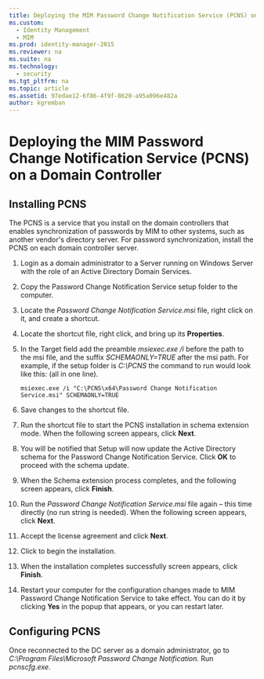 ```yaml
---
title: Deploying the MIM Password Change Notification Service (PCNS) on a Domain Controller | Microsoft Identity Manager
ms.custom:
  - Identity Management
  - MIM
ms.prod: identity-manager-2015
ms.reviewer: na
ms.suite: na
ms.technology:
  - security
ms.tgt_pltfrm: na
ms.topic: article
ms.assetid: 97edae12-6f86-4f9f-8620-a95a096e482a
author: kgremban
---
```

# Deploying the MIM Password Change Notification Service (PCNS) on a Domain Controller

## Installing PCNS
The PCNS is a service that you install on the domain controllers that enables synchronization of passwords by MIM to other systems, such as another vendor's directory server. For password synchronization, install the PCNS on each domain controller server.

1.  Login as a domain administrator to a Server running on Windows Server with the role of an Active Directory Domain Services.

2.  Copy the Password Change Notification Service setup folder to the computer.

3.  Locate the *Password Change Notification Service.msi* file, right click on it, and create a shortcut.

4.  Locate the shortcut file, right click, and bring up its **Properties**.

5.  In the Target field add the preamble *msiexec.exe /i* before the path to the msi file, and the suffix *SCHEMAONLY=TRUE* after the msi path. For example, if the setup folder is *C:\PCNS* the command to run would look like this: (all in one line).

    ```
    msiexec.exe /i "C:\PCNS\x64\Password Change Notification Service.msi" SCHEMAONLY=TRUE
    ```

6.  Save changes to the shortcut file.

7.  Run the shortcut file to start the PCNS installation in schema extension mode. When the following screen appears, click **Next**.

8.  You will be notified that Setup will now update the Active Directory schema for the Password Change Notification Service. Click **OK** to proceed with the schema update.

9. When the Schema extension process completes, and the following screen appears, click **Finish**.

10. Run the *Password Change Notification Service.msi* file again – this time directly (no run string is needed).  When the following screen appears, click **Next**.

11. Accept the license agreement and click **Next**.

12. Click to begin the installation.

13. When the installation completes successfully screen appears, click **Finish**.

14. Restart your computer for the configuration changes made to MIM Password Change Notification Service to take effect. You can do it by clicking **Yes** in the popup that appears, or you can restart later.

## Configuring PCNS
Once reconnected to the DC server as a domain administrator, go to *C:\Program Files\Microsoft Password Change Notification.* Run *pcnscfg.exe*.
